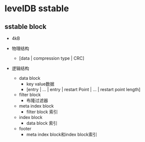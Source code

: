 # levelDB sstable

## sstable block
+ 4kB
+ 物理结构
    + [data | compression type | CRC]

+ 逻辑结构
    + data block
        + key value数据
        + [entry | ... | entry | restart Point | ... | restart point length]
    + filter block
        + 布隆过滤器
    + meta index block
        + filter block 索引
    + index block
        + data block 索引
    + footer
        + meta index block和index block索引
